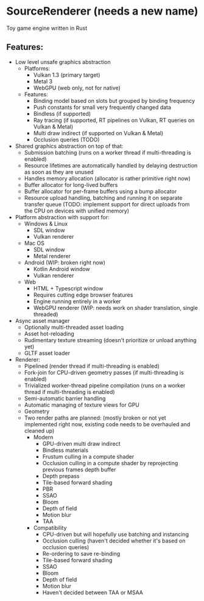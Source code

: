# SourceRenderer (needs a new name)
Toy game engine written in Rust

## Features:
* Low level unsafe graphics abstraction
  * Platforms:
    * Vulkan 1.3 (primary target)
    * Metal 3
    * WebGPU (web only, not for native)
  * Features:
    * Binding model based on slots but grouped by binding frequency
    * Push constants for small very frequently changed data
    * Bindless (if supported)
    * Ray tracing (if supported, RT pipelines on Vulkan, RT queries on Vulkan & Metal)
    * Multi draw indirect (if supported on Vulkan & Metal)
    * Occlusion queries (TODO)
* Shared graphics abstraction on top of that:
    * Submission batching (runs on a worker thread if multi-threading is enabled)
    * Resource lifetimes are automatically handled by delaying destruction as soon as they are unused
    * Handles memory allocation (allocator is rather primitive right now)
    * Buffer allocator for long-lived buffers
    * Buffer allocator for per-frame buffers using a bump allocator
    * Resource upload handling, batching and running it on separate transfer queue (TODO: implement support for direct uploads from the CPU on devices with unified memory)
* Platform abstraction with support for:
  * Windows & Linux
    * SDL window
    * Vulkan renderer
  * Mac OS
    * SDL window
    * Metal renderer
  * Android (WIP: broken right now)
    * Kotlin Android window
    * Vulkan renderer
  * Web
    * HTML + Typescript window
    * Requires cutting edge browser features
    * Engine running entirely in a worker
    * WebGPU renderer (WIP: needs work on shader translation, single threaded)
* Async asset manager
  * Optionally multi-threaded asset loading
  * Asset hot-reloading
  * Rudimentary texture streaming (doesn't prioritize or unload anything yet)
  * GLTF asset loader
* Renderer:
    * Pipelined (render thread if multi-threading is enabled)
    * Fork-join for CPU-driven geometry passes (if multi-threading is enabled)
    * Trivialized worker-thread pipeline compilation (runs on a worker thread if multi-threading is enabled)
    * Semi-automatic barrier handling
    * Automatic managing of texture views for GPU
    * Geometry
    * Two render paths are planned: (mostly broken or not yet implemented right now, existing code needs to be overhauled and cleaned up)
      * Modern
        * GPU-driven multi draw indirect
        * Bindless materials
        * Frustum culling in a compute shader
        * Occlusion culling in a compute shader by reprojecting previous frames depth buffer
        * Depth prepass
        * Tile-based forward shading
        * PBR
        * SSAO
        * Bloom
        * Depth of field
        * Motion blur
        * TAA
      * Compatibility
        * CPU-driven but will hopefully use batching and instancing
        * Occlusion culling (haven't decided whether it's based on occlusion queries)
        * Re-ordering to save re-binding
        * Tile-based forward shading
        * SSAO
        * Bloom
        * Depth of field
        * Motion blur
        * Haven't decided between TAA or MSAA
